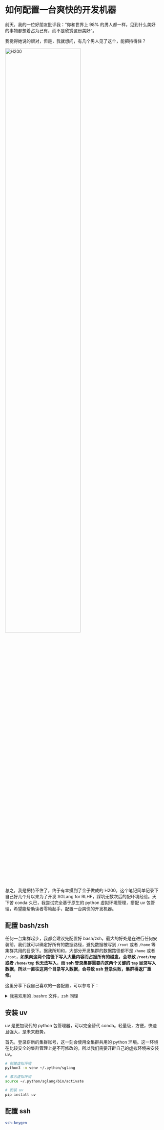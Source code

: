 # 如何配置一台爽快的开发机器

前天，我的一位好朋友批评我：“你和世界上 98% 的男人都一样，见到什么美好的事物都想着占为己有，而不是欣赏这份美好”。

我觉得她说的很对，但是，我就想问，有几个男人见了这个，能把持得住？

<img src="./H200.png" width="70%" alt="H200">


总之，我是把持不住了，终于有幸摸到了金子做成的 H200。这个笔记简单记录下自己好几个月以来为了开发 SGLang for RLHF，踩坑无数次后的配环境经验。天下苦 conda 久已，我尝试完全基于原生的 python 虚拟环境管理，搭配 uv 包管理，希望能帮助读者零帧起手，配置一台爽快的开发机器。

## 配置 bash/zsh

任何一台集群起步，我都会建议先配置好 bash/zsh，最大的好处是在进行任何安装前，我们就可以确定好所有的数据路径，避免数据被写到 `/root` 或者 `/home` 等集群共用的目录下。据我所知和，大部分开发集群的数据路径都不是 `/home` 或者 `/root`，**如果向这两个路径下写入大量内容而占据所有的磁盘，会导致 `/root/tmp` 或者 `/home/tmp` 也无法写入，而 ssh 登录集群需要向这两个关键的 `tmp` 目录写入数据，所以一直往这两个目录写入数据，会导致 ssh 登录失败，集群得返厂重修。**

这里分享下我自己喜欢的一套配置，可以参考下：

<details>
<summary>我喜欢用的 .bashrc 文件，zsh 同理</summary>

```bash

## Git 相关

# 创建新的 branch
alias gcb="git checkout -b"

# 提交 commit
alias gcm="git commit --no-verify -m"

# 切换 branch
alias gc="git checkout"

# 推送本地新创建的 branch 到远端
alias gpso='git push --set-upstream origin "$(git symbolic-ref --short HEAD)"'

# 推送本地 branch 到远端
alias gp="git push"

# 查看本地 branch
alias gb="git branch"

# 拉取远端 branch
alias gpl="git pull --no-ff --no-edit"

# 添加所有文件
alias ga="git add -A"

# 设置远端 branch
alias gbst="git branch --set-upstream-to=origin/"

# 查看 commit 树
alias glg="git log --graph --oneline --decorate --abbrev-commit --all"

# 查看 commit 表格
alias gl="git log"

## python 相关

# 运行 python
alias py="python"

# 运行 pip，注意这个 pip 使用了当前 python 环境的强制对齐，可以避免很多坑
alias pip="python -m pip"

# 运行 ipython
alias ipy="ipython --TerminalInteractiveShell.shortcuts '{\"command\":\"IPython:auto_suggest.resume_hinting\", \"new_keys\": []}'"

## Devlop 需求

# 运行 pre-commit
alias pre="pre-commit run --show-diff-on-failure --color=always --all-files"

# 用人类可理解的格式查看当前路径下磁盘空间使用量
alias duh="du -hs"

# 查看磁盘空间使用量

alias dfh="df -h"

# 安装当前目录下的包
alias pi="pip install ."

# 查看当前路径下的文件
alias le="less"

# 查看历史命令
alias his="history"


# 查看当前路径下的文件树
alias tr="tree -FLCN 2"

# 查看当前路径下的文件夹
alias trd="tree -FLCNd 2"

# 每 0.1 秒读取当前路径下的磁盘空间使用量，特别在下载模型的时候很好用
alias wd="watch -n 0.1 du -hs"

# 流式读取文件的尾部内容，可以在 tmux 中提交任务然后退出 tmux，在命令行使用这个命令查看任务的 log
alias tf="tail -f"


# 设置文件权限为完全透明
alias c7="chmod 777 -R"

# 打开当前路径
alias op="open ."

# 用 cursor 打开某个文件，用 vscode 同理
alias cur="cursor"

# 用 vscode 打开某个文件
alias cod="code"

# 打开配置文件
alias ope="cursor ~/.bashrc"

# 用 cursor 打开当前路径下的文件
alias co="cursor ."

# 快速查看 GPU 使用情况
alias nvi="nvidia-smi"

# 每 1 秒查看 GPU 使用情况，需要先 pip install gpustat
alias gpu="watch -n 1 gpustat"

# 创建 tmux 会话
alias tns="tmux new -s"

# 列出 tmux 会话
alias tls="tmux ls"

# 重新登录回到某个 tmux 会话
alias tat="tmux attach -t"

# 重新加载 zsh 配置
alias sz="source ~/.zshrc"

# 重新加载 bash 配置
alias zb="source ~/.bashrc"

# 杀死进程
alias k9="kill -9"

# 格式化代码
alias bp="black *.py && black *.ipynb"

# 杀死自己名下的所有 python 进程，慎用
alias kp="ps aux | grep '[p]ython' | awk '{print \$2}' | xargs -r kill -9"

# 删除 ipynb 文件的输出
alias nbs='find . -name "*.ipynb" -exec nbstripout {} \;'

# 用 soft方式重置 git 提交
alias grs="git reset --soft"

# 设置 huggingface 的 token

export HF_TOKEN="*******************"

# 设置 huggingface 的 cache 路径，请一定配置好，避免一个集群重复下载某个模型多次

export HF_DATASETS_CACHE="/data/.cache/huggingface/datasets"
export HF_HOME="/data/.cache/huggingface"

# 设置个人默认路径，我一般连带着所有数据一起放在 /data 下
export HOME="/data/chenyang"

# 设置 ray 的 cache 路径，如果不用 ray 不太需要管
export RAY_ROOT_DIR="/data/.cache/ray"

# 设置 wandb 的 api key
export WANDB_API_KEY="*********************"

# 设置 LD_LIBRARY_PATH，这是配置 flash attention 踩的坑，遇到问题可以参考
export LD_LIBRARY_PATH=/usr/local/cuda-12.6/lib64:$LD_LIBRARY_PATH

# 用于分配显卡的函数，al k 可以分配 k 张空闲的卡，

function al() {
    local num_gpus=$1
    
    echo "Looking for $num_gpus free GPUs..."
    echo "Checking GPU memory usage:"
    nvidia-smi --query-gpu=memory.used,index --format=csv,noheader,nounits
    
    local gpu_ids=$(nvidia-smi --query-gpu=memory.used,index --format=csv,noheader,nounits | 
                   awk -F, '{
                       gsub(/ /, "", $1); 
                       gsub(/ /, "", $2);
                       if ($1 + 0 < 100) print $2
                   }' | 
                   head -n $num_gpus)
    
    local found_count=$(echo "$gpu_ids" | wc -l)
    

    if [ $found_count -eq $num_gpus ]; then
        gpu_ids=$(echo "$gpu_ids" | paste -sd "," -)
        export CUDA_VISIBLE_DEVICES=$gpu_ids
        echo "CUDA_VISIBLE_DEVICES set to: $CUDA_VISIBLE_DEVICES"
        return 0
    else
        echo "Error: Requested $num_gpus GPUs but only found $found_count free GPUs"
        return 1
    fi
}

# 读取时间戳，用于给 log 做标记

function now() {
    date '+%Y-%m-%d-%H-%M'
}

# 我个人的工作路径

alias sgl="cd /data/chenyang/sglang/python"
alias rlhf="cd /data/chenyang/OpenRLHF-SGLang/openrlhf"
alias vllm="cd /data/chenyang/vllm/"
alias docs="cd /data/chenyang/sglang/docs"
alias test="cd /data/chenyang/sglang/test"
alias awe="cd /data/chenyang/Awesome-ML-SYS-Tutorial"

# uv 相关

# 查看当前虚拟环境
alias uvv="uv venv"

```

</details>

## 安装 uv

uv 是更加现代的 python 包管理器，可以完全替代 conda。轻量级，方便，快速且强大，是未来趋势。

首先，登录崭新的集群账号，这一刻会使用全集群共用的 python 环境。这一环境在比较安全的集群管理上是不可修改的，所以我们需要开辟自己的虚拟环境来安装 uv。

```bash
# 创建虚拟环境
python3 -m venv ~/.python/sglang

# 激活虚拟环境
source ~/.python/sglang/bin/activate

# 安装 uv
pip install uv
```



## 配置 ssh

```bash
ssh-keygen
```